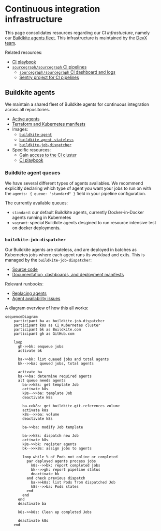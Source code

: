 # Continuous integration infrastructure

This page consolidates resources regarding our CI _infrastucture_, namely our [Buildkite agents fleet](#buildkite-agents).
This infrastructure is maintained by the [DevX team](../../../../teams/dev-experience/index.md).

Related resources:

- [CI playbook](../../../process/incidents/playbooks/ci.md)
- [`sourcegraph/sourcegraph` CI pipelines](https://docs.sourcegraph.com/dev/background-information/continuous_integration)
  - [`sourcegraph/sourcegraph` CI dashboard and logs](https://sourcegraph.grafana.net/d/iBBWbxFnk/ci?orgId=1)
  - [Sentry project for CI pipelines](https://sentry.io/organizations/sourcegraph/issues/?project=6110304)

## Buildkite agents

We maintain a shared fleet of Buildkite agents for continuous integration across all repositories.

- [Active agents](https://buildkite.com/organizations/sourcegraph/agents)
- [Terraform and Kubernetes manifests](https://github.com/sourcegraph/infrastructure/tree/main/buildkite)
- Images:
  - [`buildkite-agent`](https://github.com/sourcegraph/infrastructure/tree/main/docker-images/buildkite-agent)
  - [`buildkite-agent-stateless`](https://github.com/sourcegraph/infrastructure/tree/main/docker-images/buildkite-agent-stateless)
  - [`buildkite-job-dispatcher`](https://sourcegraph.com/github.com/sourcegraph/infrastructure/-/tree/docker-images/buildkite-job-dispatcher)
- Specific resources:
  - [Gain access to the CI cluster](../../../process/deployments/debugging/tutorial.md#ci-cluster)
  - [CI playbook](../../../process/incidents/playbooks/ci.md)

### Buildkite agent queues

We have several different types of agents availables. We recommend explicitly declaring which type of agent you want your jobs to run on with the `agents: { queue: "standard" }` field in your pipeline configuration.

The currently available queues:

- `standard`: our default Buildkite agents, currently Docker-in-Docker agents running in Kubernetes
- `vagrant`: special Buildkite agents desgined to run resource intensive test on docker deployments.

### `buildkite-job-dispatcher`

Our Buildkite agents are stateless, and are deployed in batches as Kubernetes jobs where each agent runs its workload and exits.
This is managed by the `buildkite-job-dispatcher`:

- [Source code](https://sourcegraph.com/github.com/sourcegraph/infrastructure/-/tree/docker-images/buildkite-job-dispatcher)
- [Documentation, dashboards, and deployment manifests](https://github.com/sourcegraph/infrastructure/blob/main/buildkite/kubernetes/buildkite-job-dispatcher)

Relevant runbooks:

- [Replacing agents](../../../process/incidents/playbooks/ci.md#replacing-agents)
- [Agent availability issues](../../../process/incidents/playbooks/ci.md#agent-availability-issues)

A diagram overview of how this all works:

<!-- below diagram adapted from https://bobheadxi.dev/stateless-ci/#dynamic-kubernetes-jobs -->

```mermaid
sequenceDiagram
    participant ba as buildkite-job-dispatcher
    participant k8s as CI Kubernetes cluster
    participant bk as Buildkite.com
    participant gh as GitHub.com

    loop
      gh->>bk: enqueue jobs
      activate bk

      ba->>bk: list queued jobs and total agents
      bk-->>ba: queued jobs, total agents

      activate ba
      ba->>ba: determine required agents
      alt queue needs agents
        ba->>k8s: get template Job
        activate k8s
        k8s-->>ba: template Job
        deactivate k8s

        ba->>k8s: get buildkite-git-references volume
        activate k8s
        k8s-->>ba: volume
        deactivate k8s

        ba->>ba: modify Job template

        ba->>k8s: dispatch new Job
        activate k8s
        k8s->>bk: register agents
        bk-->>k8s: assign jobs to agents

        loop while % of Pods not online or completed
          par deployed agents process jobs
            k8s-->>bk: report completed jobs
            bk-->>gh: report pipeline status
            deactivate bk
          and check previous dispatch
            ba->>k8s: list Pods from dispatched Job
            k8s-->>ba: Pods states
          end
        end
      end
      deactivate ba

      k8s->>k8s: Clean up completed Jobs

      deactivate k8s
    end
```
